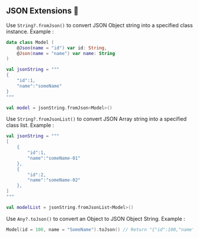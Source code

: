 ## JSON Extensions 📑

Use `String?.fromJson()`  to convert JSON Object string into a specified class instance. Example : 
```kotlin
data class Model (
    @Json(name = "id") var id: String,
    @Json(name = "name") var name: String
)

val jsonString = """
{
    "id":1,
    "name":"someName"
}
"""

val model = jsonString.fromJson<Model>()
```

Use `String?.fromJsonList()`  to convert JSON Array string into a specified class list. Example : 
```kotlin
val jsonString = """
[
    {
        "id":1,
        "name":"someName-01"
    },
    {
        "id":2,
        "name":"someName-02"
    },
]
"""

val modelList = jsonString.fromJsonList<Model>()
```

Use `Any?.toJson()`  to convert an Object to JSON Object String. Example : 
```kotlin
Model(id = 100, name = "SomeName").toJson() // Return "{"id":100,"name":"SomeName"}"
```